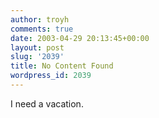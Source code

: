 ```yaml
---
author: troyh
comments: true
date: 2003-04-29 20:13:45+00:00
layout: post
slug: '2039'
title: No Content Found
wordpress_id: 2039
---
```


I need a vacation.

